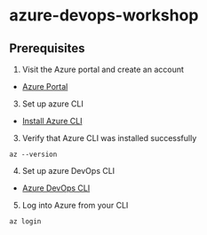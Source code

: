 # azure-devops-workshop

## Prerequisites
1. Visit the Azure portal and create an account

- [Azure Portal](https://portal.azure.com/#home)
     
3. Set up azure CLI
   
- [Install Azure CLI](https://learn.microsoft.com/en-us/cli/azure/install-azure-cli-linux?pivots=apt)

3. Verify that Azure CLI was installed successfully
  ```
  az --version
  ```

4. Set up azure DevOps CLI
- [Azure DevOps CLI](https://learn.microsoft.com/en-us/azure/devops/cli/?view=azure-devops)

5. Log into Azure from your CLI
```
az login
```

